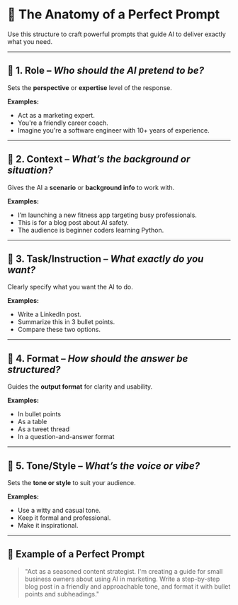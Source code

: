 
# 🧠 The Anatomy of a Perfect Prompt

Use this structure to craft powerful prompts that guide AI to deliver exactly what you need.

---

## 🔹 1. Role – *Who should the AI pretend to be?*
Sets the **perspective** or **expertise** level of the response.

**Examples:**
- Act as a marketing expert.
- You're a friendly career coach.
- Imagine you're a software engineer with 10+ years of experience.

---

## 🔹 2. Context – *What’s the background or situation?*
Gives the AI a **scenario** or **background info** to work with.

**Examples:**
- I’m launching a new fitness app targeting busy professionals.
- This is for a blog post about AI safety.
- The audience is beginner coders learning Python.

---

## 🔹 3. Task/Instruction – *What exactly do you want?*
Clearly specify what you want the AI to do.

**Examples:**
- Write a LinkedIn post.
- Summarize this in 3 bullet points.
- Compare these two options.

---

## 🔹 4. Format – *How should the answer be structured?*
Guides the **output format** for clarity and usability.

**Examples:**
- In bullet points
- As a table
- As a tweet thread
- In a question-and-answer format

---

## 🔹 5. Tone/Style – *What’s the voice or vibe?*
Sets the **tone or style** to suit your audience.

**Examples:**
- Use a witty and casual tone.
- Keep it formal and professional.
- Make it inspirational.

---

## 🧠 Example of a Perfect Prompt
> "Act as a seasoned content strategist. I'm creating a guide for small business owners about using AI in marketing. Write a step-by-step blog post in a friendly and approachable tone, and format it with bullet points and subheadings."
